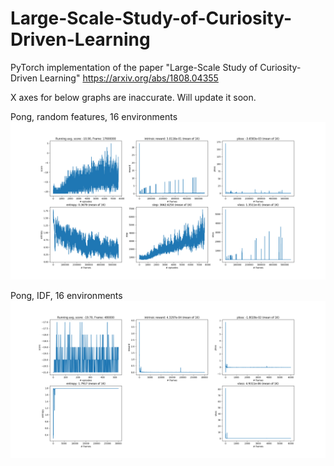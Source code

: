 # Large-Scale-Study-of-Curiosity-Driven-Learning
PyTorch implementation of the paper "Large-Scale Study of Curiosity-Driven Learning" https://arxiv.org/abs/1808.04355

X axes for below graphs are inaccurate. Will update it soon.

Pong, random features, 16 environments
![Pong with random features](https://github.com/SPark9625/Large-Scale-Study-of-Curiosity-Driven-Learning/blob/master/resource/random-batch32.png)

Pong, IDF, 16 environments
![Pong with IDF](https://github.com/SPark9625/Large-Scale-Study-of-Curiosity-Driven-Learning/blob/master/resource/OnlyCuriosityBN-IDF.png)
